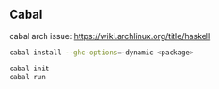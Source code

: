 ## Cabal
cabal arch issue: https://wiki.archlinux.org/title/haskell

```sh
cabal install --ghc-options=-dynamic <package>

cabal init
cabal run
```